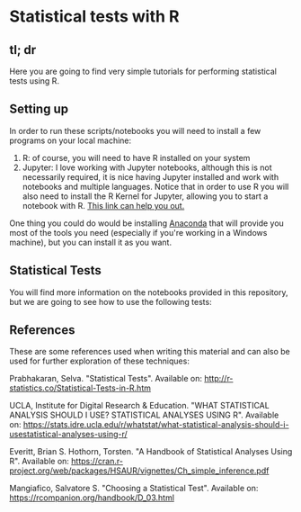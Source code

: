 # Statistical tests with R

## tl; dr

Here you are going to find very simple tutorials for performing statistical tests using R.

## Setting up

In order to run these scripts/notebooks you will need to install a few programs on your local machine:

1. R: of course, you will need to have R installed on your system
2. Jupyter: I love working with Jupyter notebooks, although this is not necessarily required, it is nice having Jupyter installed and work with notebooks and multiple languages. Notice that in order to use R you will also need to install the R Kernel for Jupyter, allowing you to start a notebook with R. [This link can help you out.](https://irkernel.github.io/installation/)

One thing you could do would be installing [Anaconda](https://docs.anaconda.com/anaconda/install/) that will provide you most of the tools you need (especially if you're working in a Windows machine), but you can install it as you want. 

## Statistical Tests

You will find more information on the notebooks provided in this repository, but we are going to see how to use the following tests:

## References

These are some references used when writing this material and can also be used for further exploration of these techniques:

Prabhakaran, Selva. "Statistical Tests". Available on: http://r-statistics.co/Statistical-Tests-in-R.htm

UCLA, Institute for Digital Research & Education. "WHAT STATISTICAL ANALYSIS SHOULD I USE? STATISTICAL ANALYSES USING R". Available on: https://stats.idre.ucla.edu/r/whatstat/what-statistical-analysis-should-i-usestatistical-analyses-using-r/

Everitt, Brian S. Hothorn, Torsten. "A Handbook of Statistical Analyses Using R". Available on: https://cran.r-project.org/web/packages/HSAUR/vignettes/Ch_simple_inference.pdf

Mangiafico, Salvatore S. "Choosing a Statistical Test". Available on: https://rcompanion.org/handbook/D_03.html
